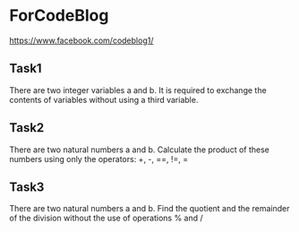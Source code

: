 # ForCodeBlog
https://www.facebook.com/codeblog1/

## Task1
There are two integer variables a and b. It is required to exchange the contents of variables without using a third variable.

## Task2
There are two natural numbers a and b. Calculate the product of these numbers using only the operators: +, -, ==, !=, =

## Task3
There are two natural numbers a and b. Find the quotient and the remainder of the division without the use of operations % and /